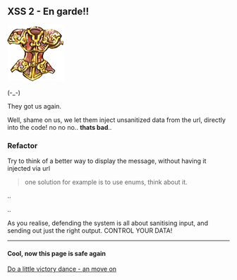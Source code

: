 XSS 2 - En garde!!
---------------------------------

![image](img/Armor.png)

(-_-)

They got us again.

Well, shame on us, we let them inject unsanitized data from the url, directly into the code! no no no.. **thats bad**..

### Refactor

Try to think of a better way to display the message, without having it injected via url 

> one solution for example is to use enums, think about it.

.. 

..

As you realise, defending the system is all about sanitising input, and sending out just the right output. CONTROL YOUR DATA!

- - - 
#### Cool, now this page is safe again
[Do a little victory dance - an move on](06-XSS3.md)